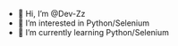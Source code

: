 - 👋 Hi, I’m @Dev-Zz
- 👀 I’m interested in Python/Selenium
- 🌱 I’m currently learning Python/Selenium

<!---
Dev-Zz/Dev-Zz is a ✨ special ✨ repository because its `README.md` (this file) appears on your GitHub profile.
You can click the Preview link to take a look at your changes.
--->

